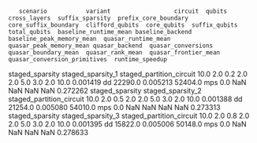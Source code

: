        scenario           variant                  circuit  qubits  cross_layers  suffix_sparsity  prefix_core_boundary  core_suffix_boundary  clifford_qubits  core_qubits  suffix_qubits  total_qubits  baseline_runtime_mean baseline_backend  baseline_peak_memory_mean  quasar_runtime_mean  quasar_peak_memory_mean quasar_backend  quasar_conversions  quasar_boundary_mean  quasar_rank_mean  quasar_frontier_mean  quasar_conversion_primitives  runtime_speedup
staged_sparsity staged_sparsity_1 staged_partition_circuit    10.0           2.0              0.2                   2.0                   2.0              5.0          3.0            2.0          10.0               0.001419               dd                    22290.0             0.005213                  52404.0            mps                 0.0                   NaN               NaN                   NaN                           NaN         0.272262
staged_sparsity staged_sparsity_2 staged_partition_circuit    10.0           2.0              0.5                   2.0                   2.0              5.0          3.0            2.0          10.0               0.001388               dd                    21254.0             0.005080                  54010.0            mps                 0.0                   NaN               NaN                   NaN                           NaN         0.273313
staged_sparsity staged_sparsity_3 staged_partition_circuit    10.0           2.0              0.8                   2.0                   2.0              5.0          3.0            2.0          10.0               0.001395               dd                    15822.0             0.005006                  50148.0            mps                 0.0                   NaN               NaN                   NaN                           NaN         0.278633
